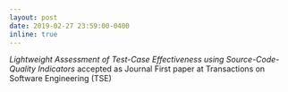 ```yaml
---
layout: post
date: 2019-02-27 23:59:00-0400
inline: true
---
```


*Lightweight Assessment of Test-Case Effectiveness using Source-Code-Quality Indicators* accepted as Journal First paper at Transactions on Software Engineering (TSE)
